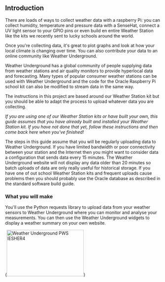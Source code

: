 ## Introduction

There are loads of ways to collect weather data with a raspberry Pi: you can collect humidity, temperature and pressure data with a SenseHat, connect a UV light sensor to your GPIO pins or even build en entire Weather Station like the kits we recently sent to lucky schools around the world.

Once you're collecting data, it's great to plot graphs and look at how your local climate is changing over time. You can also contribute your data to an online community like Weather Underground.

Weather Underground has a global community of people supplying data from weather stations and air quality monitors to provide hyperlocal data and forecasting. Many types of popular consumer weather stations can be used with Weather Underground and the code for the Oracle Raspberry Pi school kit can also be modified to stream data in the same way.

The instructions in this  project are based around our Weather Station kit but you should be able to adapt the process to upload whatever data you are collecting.

*If you are using one of our Weather Station kits or have built your own, this guide assumes that you have already built and installed your Weather Station kit. If you have not done that yet, follow these instructions and then come back here when you've finished!*

The steps in this guide assume that you will be regularly uploading data to Weather Underground. If you have limited bandwidth or poor connectivity between your station and the Internet then you might want to consider data a configuration that sends data every 15 minutes. The Weather Underground website will not display any data older than 20 minutes so batch uploads of data are only really useful for historical storage. If you have one of out school Weather Station kits and frequent uploads cause problems then you should probably use the Oracle database as described in the standard software build guide.

### What you will make

You'll use the Python requests library to upload data from your weather sensors to Weather Underground where you can monitor and analyse your measurements. You can then use the Weather Underground widgets to display a weather summary on your own website.

(<a href="http://www.wunderground.com/weatherstation/WXDailyHistory.asp?ID=IESHER4"><img src="http://banners.wunderground.com/cgi-bin/banner/ban/wxBanner?bannertype=pws250_both&weatherstationcount=IESHER4" width="250" height="150" border="0" alt="Weather Underground PWS IESHER4" /></a>)
